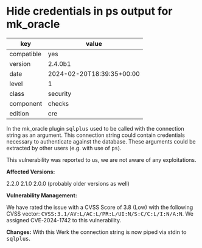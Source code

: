 [//]: # (werk v2)
# Hide credentials in ps output for mk_oracle

key        | value
---------- | ---
compatible | yes
version    | 2.4.0b1
date       | 2024-02-20T18:39:35+00:00
level      | 1
class      | security
component  | checks
edition    | cre

In the mk_oracle plugin <tt>sqlplus</tt> used to be called with the connection string as an argument.
This connection string could contain credentials necessary to authenticate against the database.
These arguments could be extracted by other users (e.g. with use of <tt>ps</tt>).

This vulnerability was reported to us, we are not aware of any exploitations.

<b>Affected Versions:</b>

2.2.0
2.1.0
2.0.0 (probably older versions as well)

<b>Vulnerability Management:</b>

We have rated the issue with a CVSS Score of 3.8 (Low) with the following CVSS vector:
<tt>CVSS:3.1/AV:L/AC:L/PR:L/UI:N/S:C/C:L/I:N/A:N</tt>.
We assigned CVE-2024-1742 to this vulnerability.

<b>Changes:</b>
With this Werk the connection string is now piped via stdin to <tt>sqlplus</tt>.